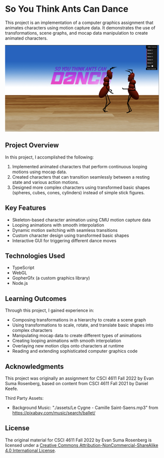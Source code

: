# So You Think Ants Can Dance

This project is an implementation of a computer graphics assignment that animates characters using motion capture data. It demonstrates the use of transformations, scene graphs, and mocap data manipulation to create animated characters.

![Screenshot](https://github.com/MilkTaro798/So-You-Think-Ants-Can-Dance/blob/main/screenshot1.png)

## Project Overview

In this project, I accomplished the following:

1. Implemented animated characters that perform continuous looping motions using mocap data.
2. Created characters that can transition seamlessly between a resting state and various action motions.
3. Designed more complex characters using transformed basic shapes (spheres, cubes, cones, cylinders) instead of simple stick figures.

## Key Features

- Skeleton-based character animation using CMU motion capture data
- Looping animations with smooth interpolation
- Dynamic motion switching with seamless transitions
- Custom character design using transformed basic shapes
- Interactive GUI for triggering different dance moves

## Technologies Used

- TypeScript
- WebGL
- GopherGfx (a custom graphics library)
- Node.js


## Learning Outcomes

Through this project, I gained experience in:

- Composing transformations in a hierarchy to create a scene graph
- Using transformations to scale, rotate, and translate basic shapes into complex characters
- Manipulating mocap data to create different types of animations
- Creating looping animations with smooth interpolation
- Overlaying new motion clips onto characters at runtime
- Reading and extending sophisticated computer graphics code

## Acknowledgments

This project was originally an assignment for CSCI 4611 Fall 2022 by Evan Suma Rosenberg, based on content from CSCI 4611 Fall 2021 by Daniel Keefe.

Third Party Assets:
- Background Music: "./assets/Le Cygne - Camille Saint-Saens.mp3" from https://pixabay.com/music/search/ballet/

## License

The original material for CSCI 4611 Fall 2022 by Evan Suma Rosenberg is licensed under a [Creative Commons Attribution-NonCommercial-ShareAlike 4.0 International License](http://creativecommons.org/licenses/by-nc-sa/4.0/).